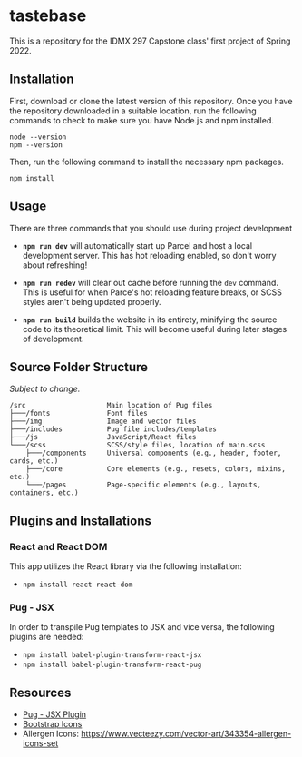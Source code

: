 # tastebase
This is a repository for the IDMX 297 Capstone class' first project of Spring 2022.

## Installation
First, download or clone the latest version of this repository. Once you have the repository downloaded in a suitable location, run the following commands to check to make sure you have Node.js and npm installed.
```
node --version
npm --version
```
Then, run the following command to install the necessary npm packages.
```
npm install
```

## Usage
There are three commands that you should use during project development

- **`npm run dev`** will automatically start up Parcel and host a local development server. This has hot reloading enabled, so don't worry about refreshing!

- **`npm run redev`** will clear out cache before running the `dev` command. This is useful for when Parce's hot reloading feature breaks, or SCSS styles aren't being updated properly.

- **`npm run build`** builds the website in its entirety, minifying the source code to its theoretical limit. This will become useful during later stages of development.

## Source Folder Structure
*Subject to change.*

```
/src                    Main location of Pug files
├───/fonts              Font files
├───/img                Image and vector files
├───/includes           Pug file includes/templates
├───/js                 JavaScript/React files
└───/scss               SCSS/style files, location of main.scss
    ├───/components     Universal components (e.g., header, footer, cards, etc.)
    ├───/core           Core elements (e.g., resets, colors, mixins, etc.)
    └───/pages          Page-specific elements (e.g., layouts, containers, etc.)
```

## Plugins and Installations
### React and React DOM
This app utilizes the React library via the following installation:
- ```npm install react react-dom```

### Pug - JSX
In order to transpile Pug templates to JSX and vice versa, the following plugins are needed:
- ```npm install babel-plugin-transform-react-jsx```
- ```npm install babel-plugin-transform-react-pug```

## Resources
- [Pug - JSX Plugin](https://github.com/pugjs/babel-plugin-transform-react-pug)
- [Bootstrap Icons](https://icons.getbootstrap.com/)
-  Allergen Icons: https://www.vecteezy.com/vector-art/343354-allergen-icons-set